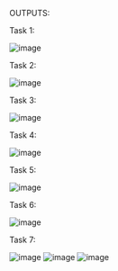 OUTPUTS:

Task 1:

![image](https://github.com/user-attachments/assets/af58441c-48db-4945-9066-9f73c238d2ad)

Task 2:

![image](https://github.com/user-attachments/assets/ed433ba4-d58d-43f9-ad27-1ba3a62d9c68)

Task 3:

![image](https://github.com/user-attachments/assets/287f2360-36fe-4c31-85de-2fcae38e2569)

Task 4:

![image](https://github.com/user-attachments/assets/41318b44-0181-4d82-bae0-94ce288d52d2)

Task 5:

![image](https://github.com/user-attachments/assets/3ac8ab38-fe31-4904-abd2-ff462898368e)

Task 6:

![image](https://github.com/user-attachments/assets/c30fcdea-2709-4fe2-bb8a-03c6d75d46ee)

Task 7:

![image](https://github.com/user-attachments/assets/b593f09e-810f-4e5d-b94b-35234d27db75)
![image](https://github.com/user-attachments/assets/868940c5-2d67-40e7-ae7a-77bb49077574)
![image](https://github.com/user-attachments/assets/0f13b0ad-d11b-47da-bf23-8530638183f0)









